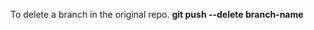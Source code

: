 To delete a branch in the original repo. 
**git push --delete branch-name**                                                                                          